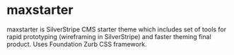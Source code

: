 maxstarter
==========

maxstarter is SilverStripe CMS starter theme which includes set of tools for rapid prototyping (wireframing in SilverStripe) and faster theming final product. Uses Foundation Zurb CSS framework.
